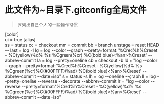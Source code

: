 # 此文件为~目录下.gitconfig全局文件

> 罗列出自己个人的一些操作习惯

[color]  
	ui = true
[alias]  
	ss = status
	cc = checkout
	mm = commit
	bb = branch
	unstage = reset HEAD --
	last = log -1
	lg = log --color --graph --pretty=format:'%Cred%h%Creset - %C(yellow)%d% %s %Cgreen(%cr) %C(bold blue)<%an>%Creset' --abbrev-commit
	la = log --pretty=oneline
	cb = checkout -b
	ld = "log --color --graph --pretty=format:'%Cred%h%Creset - %C(yellow)%d% %s %Cgreen(%cr)%C(#00FFFF)(%ad) %C(bold blue)<%an>%Creset' --abbrev-commit --date=iso"
	s = status -s
	lh = log --oneline --graph
	ll = log --pretty=oneline --reverse --decorate --abbrev-commit
	lr = "log --color --reverse --pretty=format:'%Cred%h%Creset - %C(yellow)%d% %s %Cgreen(%cr)%C(#00FFFF)(%ad) %C(bold blue)<%an>%Creset' --abbrev-commit --date=iso"